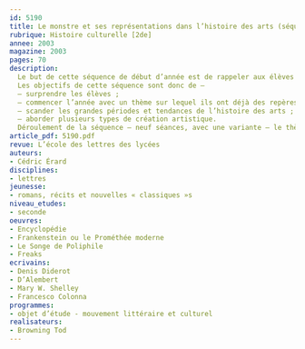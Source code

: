 ```yaml
---
id: 5190
title: Le monstre et ses représentations dans l’histoire des arts (séquence)
rubrique: Histoire culturelle [2de] 
annee: 2003
magazine: 2003
pages: 70
description: 
  Le but de cette séquence de début d’année est de rappeler aux élèves les principales scansions de l’histoire des arts et de donner à grands traits les caractéristiques de l’esthétique dominante pour chaque période – l’humanisme pour la Renaissance, le baroque et le classicisme pour le XVIIe siècle, etc., à travers l’étude du motif du monstre, qu’il soit objet de représentation ou objet de réflexion. L’étude d’un tel thème se révèle être en effet une démarche extrêmement féconde pour aborder l’histoire des arts et celle des grandes idées esthétiques. Étudier la représentation du monstre et ses significations, c’est étudier les limites esthétiques qu’ont atteintes ou que se sont fixées les différentes périodes – les monstres signalent l’indicible, l’informulable, le mystérieux. Ils permettent de tracer les limites positives ou négatives de chaque époque, ils en désignent les principes, les zones de vitalité et de créativité, mais aussi les contradictions et les apories. En mêlant les arts, il s’agit aussi d’en rappeler les formes et d’aller de la lecture d’objets esthétiques à la lecture littéraire, ce qui permet de lever un certain nombre d’inhibitions et de préjugés.
  Les objectifs de cette séquence sont donc de – 
  – surprendre les élèves ;
  – commencer l’année avec un thème sur lequel ils ont déjà des repères ;
  – scander les grandes périodes et tendances de l’histoire des arts ;
  – aborder plusieurs types de création artistique.
  Déroulement de la séquence – neuf séances, avec une variante – le thème du monstre traité sur un plan exclusivement littéraire (huit séances).
article_pdf: 5190.pdf
revue: L’école des lettres des lycées
auteurs:
- Cédric Érard
disciplines:
- lettres
jeunesse:
- romans, récits et nouvelles « classiques »s
niveau_etudes:
- seconde
oeuvres:
- Encyclopédie
- Frankenstein ou le Prométhée moderne
- Le Songe de Poliphile
- Freaks
ecrivains:
- Denis Diderot
- D’Alembert
- Mary W. Shelley
- Francesco Colonna
programmes:
- objet d’étude - mouvement littéraire et culturel
realisateurs:
- Browning Tod
---
```

